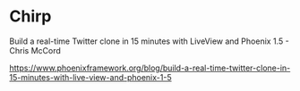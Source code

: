 # Chirp

Build a real-time Twitter clone in 15 minutes with LiveView and Phoenix 1.5 - Chris McCord

https://www.phoenixframework.org/blog/build-a-real-time-twitter-clone-in-15-minutes-with-live-view-and-phoenix-1-5
